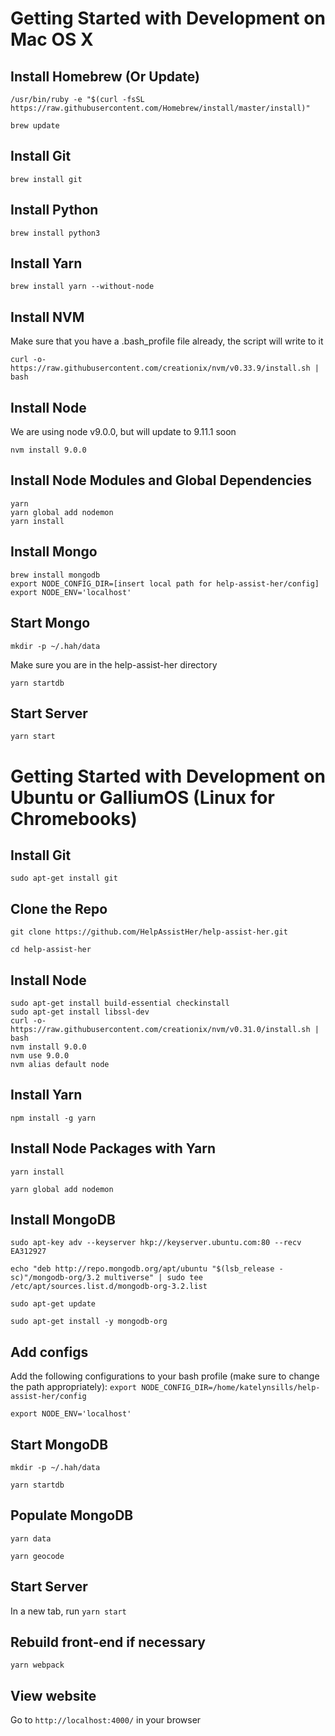 # Getting Started with Development on Mac OS X

## Install Homebrew (Or Update)

```
/usr/bin/ruby -e "$(curl -fsSL https://raw.githubusercontent.com/Homebrew/install/master/install)"
```

```
brew update
```

## Install Git

```
brew install git
```

## Install Python

```
brew install python3
```

## Install Yarn

```
brew install yarn --without-node
```

## Install NVM

Make sure that you have a .bash_profile file already, the script will write to it

```
curl -o- https://raw.githubusercontent.com/creationix/nvm/v0.33.9/install.sh | bash
```

## Install Node

We are using node v9.0.0, but will update to 9.11.1 soon

```
nvm install 9.0.0
```

## Install Node Modules and Global Dependencies

```
yarn
yarn global add nodemon
yarn install
```

## Install Mongo

```
brew install mongodb
export NODE_CONFIG_DIR=[insert local path for help-assist-her/config]
export NODE_ENV='localhost'
```

## Start Mongo

```
mkdir -p ~/.hah/data
```

Make sure you are in the help-assist-her directory

```
yarn startdb
```

## Start Server

```
yarn start
```

# Getting Started with Development on Ubuntu or GalliumOS (Linux for Chromebooks)

## Install Git

`sudo apt-get install git`

## Clone the Repo

`git clone https://github.com/HelpAssistHer/help-assist-her.git`

`cd help-assist-her`

## Install Node

```
sudo apt-get install build-essential checkinstall
sudo apt-get install libssl-dev
curl -o- https://raw.githubusercontent.com/creationix/nvm/v0.31.0/install.sh | bash
nvm install 9.0.0
nvm use 9.0.0
nvm alias default node
```

## Install Yarn

`npm install -g yarn`

## Install Node Packages with Yarn

`yarn install`

`yarn global add nodemon`

## Install MongoDB

`sudo apt-key adv --keyserver hkp://keyserver.ubuntu.com:80 --recv EA312927`

`echo "deb http://repo.mongodb.org/apt/ubuntu "$(lsb_release -sc)"/mongodb-org/3.2 multiverse" | sudo tee /etc/apt/sources.list.d/mongodb-org-3.2.list`

`sudo apt-get update`

`sudo apt-get install -y mongodb-org`

## Add configs

Add the following configurations to your bash profile (make sure to change the path appropriately):
`export NODE_CONFIG_DIR=/home/katelynsills/help-assist-her/config`

`export NODE_ENV='localhost'`

## Start MongoDB

`mkdir -p ~/.hah/data`

`yarn startdb`

## Populate MongoDB

`yarn data`

`yarn geocode`

## Start Server

In a new tab, run `yarn start`

## Rebuild front-end if necessary

`yarn webpack`

## View website

Go to `http://localhost:4000/` in your browser
